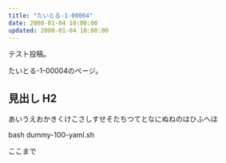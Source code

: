 ```yaml
---
title: "たいとる-1-00004"
date: 2000-01-04 10:00:00
updated: 2000-01-04 10:00:00
---
```


テスト投稿。

たいとる-1-00004のページ。


## 見出し H2

あいうえおかきくけこさしすせそたちつてとなにぬねのはひふへほ

bash dummy-100-yaml.sh


ここまで
